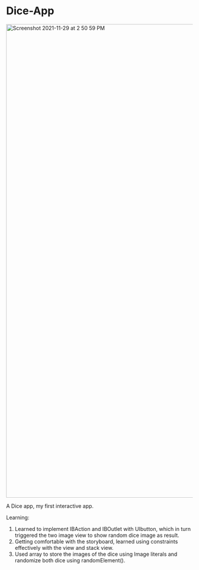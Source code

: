 # Dice-App

<img width="1280" alt="Screenshot 2021-11-29 at 2 50 59 PM" src="https://user-images.githubusercontent.com/28723191/143841129-3aefb7a4-a8ff-43f4-9310-f48722540b6c.png">

A Dice app, my first interactive app.

Learning:
1) Learned to implement IBAction and IBOutlet with UIbutton, which in turn triggered the two image view to show random dice image as result.
2) Getting comfortable with the storyboard, learned using constraints effectively with the view and stack view.
3) Used array to store the images of the dice using Image literals and randomize both dice using randomElement().
